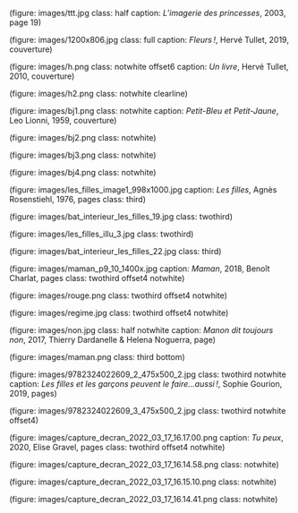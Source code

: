 
(figure: images/ttt.jpg class: half caption: _L’imagerie des princesses_, 2003, page 19)

(figure: images/1200x806.jpg class: full caption: _Fleurs !_, Hervé Tullet, 2019, couverture)

(figure: images/h.png class: notwhite offset6 caption: _Un livre_, Hervé Tullet, 2010, couverture)

(figure: images/h2.png class: notwhite clearline)

(figure: images/bj1.png class: notwhite caption: _Petit-Bleu et Petit-Jaune_, Leo Lionni, 1959, couverture)

(figure: images/bj2.png class: notwhite)

(figure: images/bj3.png class: notwhite)

(figure: images/bj4.png class: notwhite)

(figure: images/les_filles_image1_998x1000.jpg caption: _Les filles_, Agnès Rosenstiehl, 1976, pages class: third)

(figure: images/bat_interieur_les_filles_19.jpg class: twothird)

(figure: images/les_filles_illu_3.jpg class: twothird)

(figure: images/bat_interieur_les_filles_22.jpg class: third)

(figure: images/maman_p9_10_1400x.jpg caption: _Maman_, 2018, Benoît Charlat, pages  class: twothird offset4 notwhite)

(figure: images/rouge.png  class: twothird offset4 notwhite)

(figure: images/regime.jpg  class: twothird offset4 notwhite)

(figure: images/non.jpg  class: half notwhite caption: _Manon dit toujours non_, 2017, Thierry Dardanelle & Helena Noguerra, page)

(figure: images/maman.png class: third bottom)

(figure: images/9782324022609_2_475x500_2.jpg class: twothird notwhite caption: _Les filles et les garçons peuvent le faire...aussi !_, Sophie Gourion, 2019, pages)

(figure: images/9782324022609_3_475x500_2.jpg class: twothird notwhite offset4)

(figure: images/capture_decran_2022_03_17_16.17.00.png caption: _Tu peux_, 2020, Elise Gravel, pages class: twothird offset4 notwhite)

(figure: images/capture_decran_2022_03_17_16.14.58.png class: notwhite)

(figure: images/capture_decran_2022_03_17_16.15.10.png class: notwhite)

(figure: images/capture_decran_2022_03_17_16.14.41.png class: notwhite)